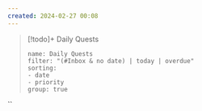```yaml
---
created: 2024-02-27 00:08
---
```

> [!todo]+ Daily Quests  
>```todoist  
>name: Daily Quests  
>filter: "(#Inbox & no date) | today | overdue"  
>sorting:  
>- date  
>- priority  
>group: true  
``
